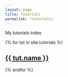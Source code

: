 ```yaml
---
layout: page
title: Tutorials
permalink: /tutorials/
---
```


My tutorials index

{% for tut in site.tutorials %}
  <h2><a href="{{site.baseurl}}/tutorials/{{doc.slug}}">{{ tut.name }}</a></h2>

{% endfor %}
